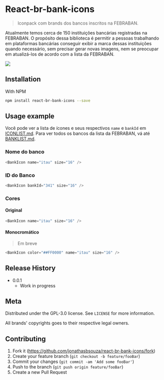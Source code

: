 # React-br-bank-icons
> Iconpack com brands dos bancos inscritos na FEBRABAN.

Atualmente temos cerca de 150 instituições bancárias registradas na FEBRABAN. O propósito dessa biblioteca é permitir a pessoas trabalhando em plataformas bancárias conseguir exibir a marca dessas instituições quando necessário, sem precisar gerar novas imagens, nem se preocupar em atualizá-los de acordo com a lista da FEBRABAN.

![](header.png)

## Installation

With NPM

```sh
npm install react-br-bank-icons --save
```

## Usage example

Você pode ver a lista de ícones e seus respectivos `name` e `bankId` em [ICONLIST.md](ICONLIST.md). Para ver todos os bancos da lista da FEBRABAN, vá até [BANKLIST.md](BANKLIST.md).

### Nome do banco

```js
<BankIcon name="itau" size="16" />
```

### ID do Banco

```js
<BankIcon bankId="341" size="16" />
```

### Cores

#### Original

```js
<BankIcon name="itau" size="16" />
```

#### Monocromático

> Em breve

```js
<BankIcon color="##FF0000" name="itau" size="16" />
```

## Release History

* 0.0.1
    * Work in progress

## Meta

Distributed under the GPL-3.0 license. See ``LICENSE`` for more information.

All brands' copyrights goes to their respective legal owners.

## Contributing

1. Fork it (<https://github.com/jonathasbsouza/react-br-bank-icons/fork>)
2. Create your feature branch (`git checkout -b feature/fooBar`)
3. Commit your changes (`git commit -am 'Add some fooBar'`)
4. Push to the branch (`git push origin feature/fooBar`)
5. Create a new Pull Request

<!-- Markdown link & img dfn's -->
[npm-image]: https://img.shields.io/npm/v/datadog-metrics.svg?style=flat-square
[npm-url]: https://npmjs.org/package/datadog-metrics
[npm-downloads]: https://img.shields.io/npm/dm/datadog-metrics.svg?style=flat-square
[travis-image]: https://img.shields.io/travis/dbader/node-datadog-metrics/master.svg?style=flat-square
[travis-url]: https://travis-ci.org/dbader/node-datadog-metrics
[wiki]: https://github.com/yourname/yourproject/wiki